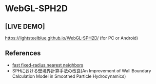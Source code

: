 # WebGL-SPH2D
## [LIVE DEMO]  
https://lightsteelblue.github.io/WebGL-SPH2D/ (for PC or Android)  

## References  
- [fast fixed-radius nearest neighbors](https://on-demand.gputechconf.com/gtc/2014/presentations/S4117-fast-fixed-radius-nearest-neighbor-gpu.pdf)  
- SPHにおける壁境界計算手法の改良(An Improvement of Wall Boundary Calculation Model in Smoothed Particle Hydrodynamics)

